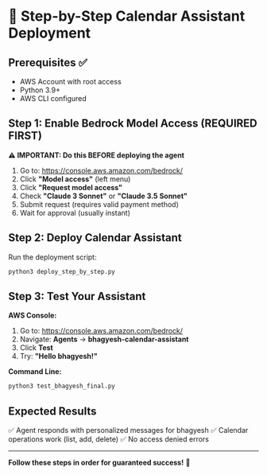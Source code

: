 # 🚀 Step-by-Step Calendar Assistant Deployment

## Prerequisites ✅
- AWS Account with root access
- Python 3.9+
- AWS CLI configured

## Step 1: Enable Bedrock Model Access (REQUIRED FIRST)

**⚠️ IMPORTANT: Do this BEFORE deploying the agent**

1. Go to: https://console.aws.amazon.com/bedrock/
2. Click **"Model access"** (left menu)
3. Click **"Request model access"**
4. Check **"Claude 3 Sonnet"** or **"Claude 3.5 Sonnet"**
5. Submit request (requires valid payment method)
6. Wait for approval (usually instant)

## Step 2: Deploy Calendar Assistant

Run the deployment script:
```bash
python3 deploy_step_by_step.py
```

## Step 3: Test Your Assistant

**AWS Console:**
1. Go to: https://console.aws.amazon.com/bedrock/
2. Navigate: **Agents** → **bhagyesh-calendar-assistant**
3. Click **Test**
4. Try: **"Hello bhagyesh!"**

**Command Line:**
```bash
python3 test_bhagyesh_final.py
```

## Expected Results

✅ Agent responds with personalized messages for bhagyesh
✅ Calendar operations work (list, add, delete)
✅ No access denied errors

---

**Follow these steps in order for guaranteed success!** 🎉